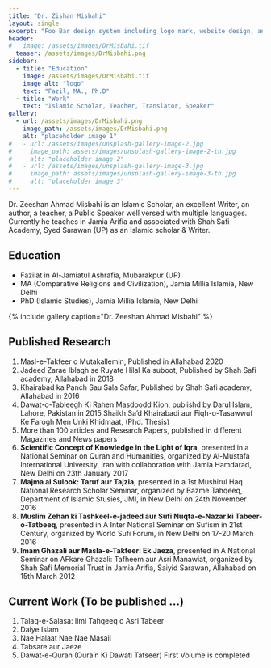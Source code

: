 ```yaml
---
title: "Dr. Zishan Misbahi"
layout: single
excerpt: "Foo Bar design system including logo mark, website design, and branding applications."
header:
#   image: /assets/images/DrMisbahi.tif
  teaser: /assets/images/DrMisbahi.png
sidebar:
  - title: "Education"
    image: /assets/images/DrMisbahi.tif
    image_alt: "logo"
    text: "Fazil, MA., Ph.D"
  - title: "Work"
    text: "Islamic Scholar, Teacher, Translator, Speaker"
gallery:
  - url: /assets/images/DrMisbahi.png
    image_path: /assets/images/DrMisbahi.png
    alt: "placeholder image 1"
#   - url: /assets/images/unsplash-gallery-image-2.jpg
#     image_path: assets/images/unsplash-gallery-image-2-th.jpg
#     alt: "placeholder image 2"
#   - url: /assets/images/unsplash-gallery-image-3.jpg
#     image_path: assets/images/unsplash-gallery-image-3-th.jpg
#     alt: "placeholder image 3"
---
```



Dr. Zeeshan Ahmad Misbahi is an Islamic Scholar, an excellent Writer, an author, a
teacher, a Public Speaker well versed with multiple languages. Currently he teaches in
Jamia Arifia and associated with Shah Safi Academy, Syed Sarawan (UP) as an Islamic
scholar & Writer.

## Education
- Fazilat in Al-Jamiatul Ashrafia, Mubarakpur (UP)
- MA (Comparative Religions and Civilization), Jamia Millia Islamia, New Delhi
- PhD (Islamic Studies), Jamia Millia Islamia, New Delhi

{% include gallery caption="Dr. Zeeshan Ahmad Misbahi" %}

## Published Research

1. Masl-e-Takfeer o Mutakallemin, Published in Allahabad 2020
2. Jadeed Zarae Iblagh se Ruyate Hilal Ka suboot,  Published by Shah Safi academy, Allahabad in 2018
3. Khairabad ka Panch Sau Sala Safar, Published by Shah Safi academy, Allahabad in 2016
4. Dawat-o-Tableegh Ki Rahen Masdoodd Kion, publishd by Darul Islam, Lahore, Pakistan in 2015
Shaikh Sa’d  Khairabadi aur Fiqh-o-Tasawwuf Ke Farogh Men Unki Khidmaat, (Phd. Thesis)
5. More than 100 articles and Research Papers,  published in different Magazines and News papers
6. **Scientific Concept of Knowledge in the Light of Iqra**, presented in a National Seminar on  Quran and Humanities, organized by Al-Mustafa International University, Iran with collaboration with Jamia Hamdarad, New Delhi on 23th January 2017
7. **Majma al Sulook: Taruf aur Tajzia**, presented in a 1st Mushirul Haq National Research Scholar Seminar, organized by Bazme Tahqeeq, Department of Islamic Stusies, JMI, in New Delhi on 24th November 2016
8. **Muslim Zehan ki Tashkeel-e-jadeed aur Sufi Nuqta-e-Nazar ki Tabeer-o-Tatbeeq**, presented in A Inter National Seminar on  Sufism in 21st Century, organized by World Sufi Forum, in New Delhi on 17-20 March 2016
9. **Imam Ghazali aur Masla-e-Takfeer: Ek Jaeza**, presented in A National Seminar on AFkare Ghazali: Tafheem aur Asri Manawiat, organized by Shah Safi Memorial Trust in Jamia Arifia, Saiyid Sarawan, Allahabad on 15th March 2012

## Current Work (To be published ...)
1. Talaq-e-Salasa: Ilmi Tahqeeq o Asri Tabeer
2. Daiye Islam
3. Nae Halaat Nae Nae Masail
4. Tabsare aur Jaeze
5. Dawat-e-Quran (Qura’n Ki Dawati Tafseer) First Volume is completed